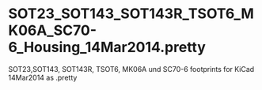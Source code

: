 SOT23_SOT143_SOT143R_TSOT6_MK06A_SC70-6_Housing_14Mar2014.pretty
================================================================

SOT23,SOT143, SOT143R, TSOT6, MK06A und SC70-6 footprints for KiCad 14Mar2014 as .pretty
